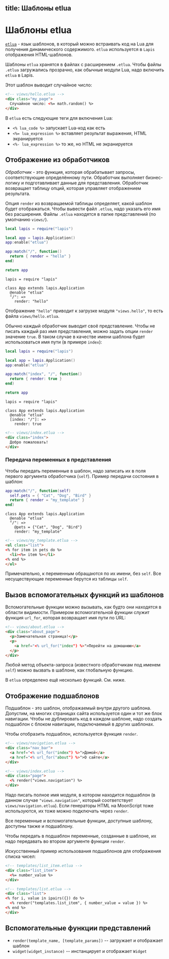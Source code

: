 title: Шаблоны etlua
--

# Шаблоны etlua

[`etlua`][1] - язык шаблонов, в который можно встраивать
код на Lua для получения динамического содержимого.
`etlua` используется в `Lapis` отображения HTML-шаблонов.

Шаблоны `etlua` хранятся в файлах с расширением `.etlua`.
Чтобы файлы `.etlua` загружались прозрачно, как обычные
модули Lua, надо включить `etlua` в Lapis.

Этот шаблон выводит случайное число:

```html
<!-- views/hello.etlua -->
<div class="my_page">
  Случайное число: <%= math.random() %>
</div>
```

В `etlua` есть следующие теги для включения Lua:

* `<% lua_code %>` запускает Lua-код как есть
* `<%= lua_expression %>` вставляет результат выражения,
    HTML экранируется
* `<%- lua_expression %>` то же, но HTML не экранируется

## Отображение из обработчиков

*Обработчик* - это функция, которая обрабатывает запросы,
соответствующие определённому пути.
Обработчик выполняет бизнес-логику и подготавливает данные
для представления.
Обработчик возвращает таблицу опций, которая управляет
отображением результата.

Опция `render` из возвращаемой таблицы определяет,
какой шаблон будет отображаться.
Чтобы вывести файл `.etlua`, надо указать его имя
без расширения.
Файлы `.etlua` находятся в папке представлений
(по умолчанию `views/`).


```lua
local lapis = require("lapis")

local app = lapis.Application()
app:enable("etlua")

app:match("/", function()
  return { render = "hello" }
end)

return app
```

```moon
lapis = require "lapis"

class App extends lapis.Application
  @enable "etlua"
  "/": =>
    render: "hello"
```


Отображение `"hello"` приводит к загрузке модуля
`"views.hello"`, то есть файла `views/hello.etlua`.

Обычно каждый обработчик выводит своё представление.
Чтобы не писать каждый раз имя представления,
можно задать опции `render` значение `true`.
В таком случае в качестве имени шаблона будет использоваться
имя пути (в примере `index`):


```lua
local lapis = require("lapis")

local app = lapis.Application()
app:enable("etlua")

app:match("index", "/", function()
  return { render: true }
end)

return app
```

```moon
lapis = require "lapis"

class App extends lapis.Application
  @enable "etlua"
  [index: "/"]: =>
    render: true
```

```html
<!-- views/index.etlua -->
<div class="index">
  Добро пожаловать!
</div>
```


### Передача переменных в представления

Чтобы передать переменные в шаблон, надо записать их в поля
первого аргумента обработчика (`self`).
Пример передачи состояния в шаблон:

```lua
app:match("/", function(self)
  self.pets = { "Cat", "Dog", "Bird" }
  return { render = "my_template" }
end)
```

```moon
class App extends lapis.Application
  @enable "etlua"
  "/": =>
    @pets = {"Cat", "Dog", "Bird"}
    render: "my_template"
```

```html
<!-- views/my_template.etlua -->
<ul class="list">
<% for item in pets do %>
  <li><%= item %></li>
<% end %>
</ul>
```

Примечательно, к переменным обращаются по их имени,
без `self`. Все несуществующие переменные берутся
из таблицы `self`.

## Вызов вспомогательных функций из шаблонов

Вспомогательные функции можно вызывать, как будто они
находятся в области видимости.
Примером вспомогательной функции служит функция `url_for`,
которая возвращает имя пути по URL:

```html
<!-- views/about.etlua -->
<div class="about_page">
  <p>Замечательная страница!</p>
  <p>
    <a href="<% url_for("index") %>">Перейти на домашнюю</a>
  </p>
</div>
```

Любой метод объекта-запроса (известного обработчикам
под именем `self`) можно вызвать в шаблоне,
как глобальную функцию.

В `etlua` определено ещё несколько функций. См. ниже.


## Отображение подшаблонов

Подшаблон - это шаблон, отображаемый внутри другого
шаблона. Допустим, на многих страницах сайта
используется один и тот же блок навигации.
Чтобы не дублировать код в каждом шаблоне,
надо создать подшаблон с блоком навигации,
подключаемый в других шаблонах.

Чтобы отобразить подшаблон, используется функция `render`.

```html
<!-- views/navigation.etlua -->
<div class="nav_bar">
  <a href="<% url_for("index") %>">Домой</a>
  <a href="<% url_for("about") %>">О сайте</a>
</div>
```

```html
<!-- views/index.etlua -->
<div class="page">
  <% render("views.navigation") %>
</div>
```

Надо писать полное имя модуля, в котором находится подшаблон
(в данном случае `"views.navigation"`, который
соответствует `views/navigation.etlua`).
Если генераторы HTML на MoonScript тоже используются,
их тоже можно подключать через `render`.

Все переменные и вспомогательные функции, доступные шаблону,
доступны также и подшаблону.

Чтобы передать в подшаблон переменные, созданные
в шаблоне, их надо передавать во втором аргументе
функции `render`.

Искусственный пример использования подшаблонов для
отображения списка чисел:

```html
<!-- templates/list_item.etlua -->
<div class="list_item">
  <%= number_value %>
</div>
```

```html
<!-- templates/list.etlua -->
<div class="list">
<% for i, value in ipairs({}) do %>
  <% render("templates.list_item", { number_value = value }) %>
<% end %>
</div>
```

## Вспомогательные функции представлений

* `render(template_name, [template_params])` -- загружает
    и отображает шаблон
* `widget(widget_instance)` -- инстанцирует и
    отображает `Widget`

[1]: https://github.com/leafo/etlua
